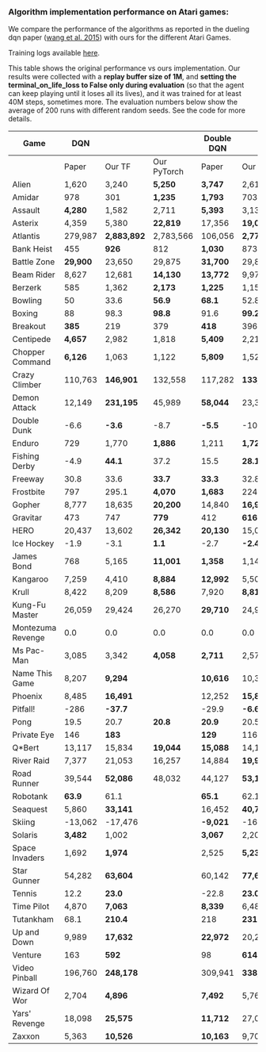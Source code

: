 ### Algorithm implementation performance on Atari games:
We compare the performance of the algorithms as reported in the dueling dqn paper ([wang et al. 2015](https://arxiv.org/pdf/1511.06581.pdf)) with ours for the different Atari Games.

Training logs available [here](https://tensorboard.dev/experiment/XzlbZcmoQkCeVPppg7BR7g).

This table shows the original performance vs ours implementation. Our results were collected with a **replay 
buffer size of 1M**, and **setting the terminal_on_life_loss to False only during evaluation** (so that the agent 
can keep playing until it loses all its lives), and it was trained for at least 40M steps, sometimes more.
The evaluation numbers below show the average of 200 runs with different random seeds. See the code for more
details.

|Game             |DQN       |             |           | Double DQN |               | | Dueling DQN |               | |
|-----------------|----------|-------------|-----------|------------|---------------|-|-------------|---------------|-|
|                 |Paper     |Our TF       |Our PyTorch| Paper      | Our TF     | Our PyTorch | Paper       | Our TF     |Our PyTorch|
|Alien            |1,620     |3,240        |**5,250**  | **3,747**  | 2,618         | | **4,461**   | 2,281         | |
|Amidar           |978       |301          |**1,235**  | **1,793**  | 703           | | **2,354**   | 527           ||
|Assault          |**4,280** |1,582        |2,711      | **5,393**  | 3,132         | | **4,621**   | 2,432         ||
|Asterix          |4,359     |5,380        |**22,819** | 17,356     | **19,031**    | | **28,188**  | 5,297         ||
|Atlantis         |279,987   |**2,883,892**|2,783,566  | 106,056    | **2,774,910** | | 382,572     | **2,681,685** ||
|Bank Heist       |455       |**926**      |812        | **1,030**  | 873           | | **1,611**   | 976           ||
|Battle Zone      |**29,900**|23,650       |29,875     | **31,700** | 29,820        | | **37,150**  | 34,385        ||
|Beam Rider       |8,627     |12,681       |**14,130** | **13,772** | 9,978         | | **12,164**  | 8,607         ||
|Berzerk          |585       |1,362        |**2,173**  | **1,225**  | 1,157         | | **1,472**   | 1,182         ||
|Bowling          |50        |33.6         |**56.9**   | **68.1**   | 52.8          | | **65.5**    | 29.3          ||
|Boxing           |88        |98.3         |**98.8**   | 91.6       | **99.2**      | | **99.4**    | 99.1          ||
|Breakout         |**385**   |219          |379        | **418**    | 396.4         | | 345         | **402**       ||
|Centipede        |**4,657** |2,982        |1,818      | **5,409**  | 2,211         | | **7,561**   | 2,516         ||
|Chopper Command  |**6,126** |1,063        |1,122      | **5,809**  | 1,525         | | **11,215**  | 1,396         ||
|Crazy Climber    |110,763   |**146,901**  |132,558    | 117,282    | **133,573**   | | **143,570** | 142,660       ||
|Demon Attack     |12,149    |**231,195**  |45,989     | **58,044** | 23,389        | | 60,813      | **266,976**   ||
|Double Dunk      |-6.6      |**-3.6**     |-8.7       | **-5.5**   | -10.2         | | 0.1         | **0.5**       ||
|Enduro           |729       |1,770        |**1,886**  | 1,211      | **1,728**     | | **2,258**   | 1,829         ||
|Fishing Derby    |-4.9      |**44.1**     |37.2       | 15.5       | **28.1**      | | **46.4**    | 18.0          ||
|Freeway          |30.8      |33.6         |**33.7**   | **33.3**   | 32.8          | | 0.0         | **33.1**      ||
|Frostbite        |797       |295.1        |**4,070**  | **1,683**  | 224.1         | | **4,672**   | 1,498         ||
|Gopher           |8,777     |18,635       |**20,200** | 14,840     | **16,954**    | | 15,718      | **18,982**    ||
|Gravitar         |473       |747          |**779**    | 412        | **616**       | | 588         | **715**       ||
|HERO             |20,437    |13,602       |**26,342** | **20,130** | 15,039        | | **20,818**  | 14,652        ||
|Ice Hockey       |-1.9      |-3.1         |**1.1**    | -2.7       | **-2.4**      | | **0.5**     | -2.8          ||
|James Bond       |768       |5,165        |**11,001** | **1,358**  | 1,143         | | **1,312**   | 1,131         ||
|Kangaroo         |7,259     |4,410        |**8,884**  | **12,992** | 5,508         | | **14,854**  | 4,601         ||
|Krull            |8,422     |8,209        |**8,586**  | 7,920      | **8,813**     | | **11,451**  | 8,407         ||
|Kung-Fu Master   |26,059    |29,424       |26,270     | **29,710** | 24,916        | | 34,294      | **34,698**    ||
|Montezuma Revenge|0.0       |0.0          |0.0        | 0.0        | 0.0           | | 0.0         | 0.0           ||
|Ms Pac-Man       |3,085     |3,342        |**4,058**  | **2,711**  | 2,578         | | **6,283**   | 3,132         ||
|Name This Game   |8,207     |**9,294**    | | **10,616** | 10,313        | | **11,971**  | 9,315         ||
|Phoenix          |8,485     |**16,491**   | | 12,252     | **15,866**    | | **23,092**  | 9,178         ||
|Pitfall!         |-286      |**-37.7**    | | -29.9      | **-6.6**      | | **0.0**     | -88.4         ||
|Pong             |19.5      |20.7         |**20.8**   | **20.9**   | 20.5          | | **21.0**    | 20.7          ||
|Private Eye      |146       |**183**      | | **129**    | 116           | | 103         | **129**       ||
|Q*Bert           |13,117    |15,834       |**19,044** | **15,088** | 14,100        | | **19,220**  | 14,548        ||
|River Raid       |7,377     |21,053       |16,257     | 14,884     | **19,931**    | | **21,162**  | 19,061        ||
|Road Runner      |39,544    |**52,086**   |48,032     | 44,127     | **53,132**    | | **69,524**  | 52,061        ||
|Robotank         |**63.9**  |61.1         | | **65.1**   | 62.1          | | **65.3**    | 62.0          ||
|Seaquest         |5,860     |**33,141**   | | 16,452     | **40,700**    | | **50,254**  | 24,952        ||
|Skiing           |-13,062   |-17,476      | | **-9,021** | -16,244       | | **-8,857**  | -29,975       ||
|Solaris          |**3,482** |1,002        | | **3,067**  | 2,201         | | **2,250**   | 1,743         ||
|Space Invaders   |1,692     |**1,974**    | | 2,525      | **5,239**     | | **6,427**   | 1,836         ||
|Star Gunner      |54,282    |**63,604**   | | 60,142     | **77,646**    | | **89,238**  | 67,645        ||
|Tennis           |12.2      |**23.0**     | | -22.8      | **23.0**      | | 5.1         | **21,2**      ||
|Time Pilot       |4,870     |**7,063**    | | **8,339**  | 6,485         | | **11,666**  | 6,745         ||
|Tutankham        |68.1      |**210.4**    | | 218        | **231**       | | 211         | **223**       ||
|Up and Down      |9,989     |**17,632**   | | **22,972** | 20,235        | | **44,939**  | 24,880        ||
|Venture          |163       |**592**      | | 98         | **614**       | | 497         | **1,092**     ||
|Video Pinball    |196,760   |**248,178**  | | 309,941    | **338,382**   | | 98,209      | **284,487**   ||
|Wizard Of Wor    |2,704     |**4,896**    | | **7,492**  | 5,769         | | **7,855**   | 4,224         ||
|Yars' Revenge    |18,098    |**25,575**   | | **11,712** | 27,087        | | **49,622**  | 26,072        ||
|Zaxxon           |5,363     |**10,526**   | | **10,163** | 9,706         | | **12,944**  | 10,925        ||

